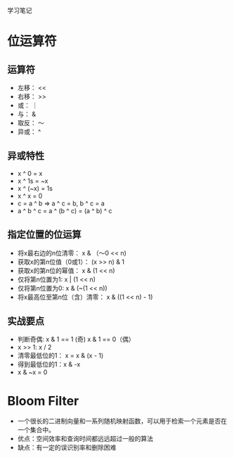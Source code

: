 学习笔记

# 位运算符

## 运算符
- 左移： <<
- 右移： >>
- 或： ｜
- 与： &
- 取反： ～
- 异或： ^

 ## 异或特性 
- x ^ 0 = x
- x ^ 1s = ~x
- x ^ (~x) = 1s
- x ^ x = 0
- c = a ^ b => a ^ c = b, b ^ c = a
- a ^ b ^ c = a ^ (b ^ c) = (a ^ b) ^ c

## 指定位置的位运算
- 将x最右边的n位清零： x & （～0 << n)
- 获取x的第n位值（0或1）： (x >> n) & 1
- 获取x的第n位的幂值： x & (1 << n)
- 仅将第n位置为1: x | (1 << n)
- 仅将第n位置为0: x & (~(1 << n))
- 将x最高位至第n位（含）清零： x & ((1 << n) - 1)

## 实战要点
- 判断奇偶: x & 1 == 1 (奇) x & 1 == 0（偶）
- x >> 1: x / 2
- 清零最低位的1： x = x & (x - 1)
- 得到最低位的1：x & -x
- x & ~x = 0

# Bloom Filter
- 一个很长的二进制向量和一系列随机映射函数，可以用于检索一个元素是否在一个集合中。
- 优点：空间效率和查询时间都远远超过一般的算法
- 缺点：有一定的误识别率和删除困难


